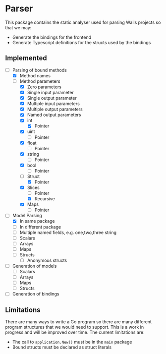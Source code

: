 # Parser

This package contains the static analyser used for parsing Wails projects so that we may:

- Generate the bindings for the frontend
- Generate Typescript definitions for the structs used by the bindings

## Implemented

- [ ] Parsing of bound methods
  - [x] Method names
  - [ ] Method parameters
    - [x] Zero parameters
    - [x] Single input parameter
    - [x] Single output parameter
    - [x] Multiple input parameters
    - [x] Multiple output parameters
    - [x] Named output parameters
    - [x] int
      - [x] Pointer
    - [x] uint
      - [ ] Pointer
    - [x] float
      - [ ] Pointer
    - [x] string
      - [ ] Pointer
    - [x] bool
      - [ ] Pointer
    - [ ] Struct
      - [x] Pointer
    - [x] Slices 
      - [ ] Pointer
      - [x] Recursive
    - [x] Maps
      - [ ] Pointer
- [ ] Model Parsing
  - [x] In same package
  - [ ] In different package
  - [ ] Multiple named fields, e.g. one,two,three string
  - [ ] Scalars
  - [ ] Arrays
  - [ ] Maps
  - [ ] Structs
    - [ ] Anonymous structs
- [ ] Generation of models
  - [ ] Scalars
  - [ ] Arrays
  - [ ] Maps
  - [ ] Structs
- [ ] Generation of bindings

## Limitations

There are many ways to write a Go program so there are many different program structures that we would need to support. This is a work in progress and will be improved over time. The current limitations are:

- The call to `application.New()` must be in the `main` package
- Bound structs must be declared as struct literals


